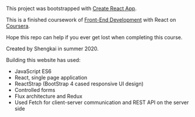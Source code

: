 This project was bootstrapped with [Create React App](https://github.com/facebook/create-react-app).

This is a finished coursework of [Front-End Development](https://www.coursera.org/learn/front-end-react/) with React on [Coursera](https://www.coursera.com).

Hope this repo can help if you ever get lost when completing this course.

Created by Shengkai in summer 2020.

Building this website has used:
- JavaScript ES6 
- React, single page application
- ReactStrap (BootStrap 4 cased responsive UI design)
- Controlled forms
- Flux architecture and Redux
- Used Fetch for client-server communication and REST API on the server side
 